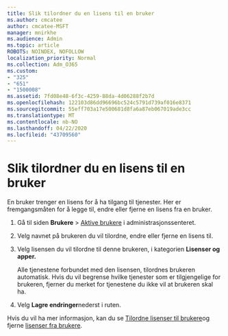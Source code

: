 ```yaml
---
title: Slik tilordner du en lisens til en bruker
ms.author: cmcatee
author: cmcatee-MSFT
manager: mnirkhe
ms.audience: Admin
ms.topic: article
ROBOTS: NOINDEX, NOFOLLOW
localization_priority: Normal
ms.collection: Adm_O365
ms.custom:
- "325"
- "651"
- "1500008"
ms.assetid: 7fd08e48-6f3c-4259-88da-4d06288f2b7d
ms.openlocfilehash: 122103d86dd96696bc524c5791d739af016e8371
ms.sourcegitcommit: 55eff703a17e500681d8fa6a87eb067019ade3cc
ms.translationtype: MT
ms.contentlocale: nb-NO
ms.lasthandoff: 04/22/2020
ms.locfileid: "43709560"
---
```

# <a name="how-to-assign-a-license-to-a-user"></a>Slik tilordner du en lisens til en bruker

En bruker trenger en lisens for å ha tilgang til tjenester. Her er fremgangsmåten for å legge til, endre eller fjerne en lisens fra en bruker.
  
1. Gå til siden **Brukere** \> [Aktive brukere](https://go.microsoft.com/fwlink/p/?linkid=834822) i administrasjonssenteret.

2. Velg navnet på brukeren du vil tilordne, endre eller fjerne en lisens til.

3. Velg lisensen du vil tilordne til denne brukeren, i kategorien **Lisenser og apper.**

    Alle tjenestene forbundet med den lisensen, tilordnes brukeren automatisk. Hvis du vil begrense hvilke tjenester som er tilgjengelige for brukeren, fjerner du merket for tjenestene du ikke vil at brukeren skal ha.

4. Velg **Lagre endringer**nederst i ruten.

Hvis du vil ha mer informasjon, kan du se [Tilordne lisenser til brukere](https://docs.microsoft.com/office365/admin/subscriptions-and-billing/assign-licenses-to-users)og fjerne [lisenser fra brukere](https://docs.microsoft.com/office365/admin/subscriptions-and-billing/remove-licenses-from-users).